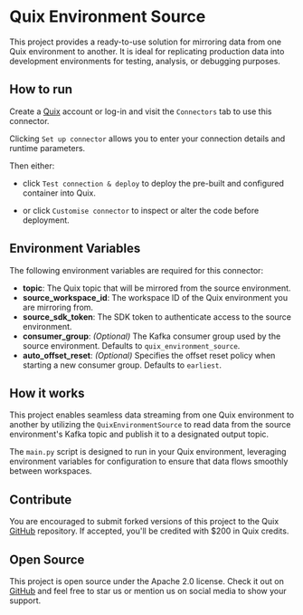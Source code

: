 # Quix Environment Source

This project provides a ready-to-use solution for mirroring data from one Quix environment to another. It is ideal for replicating production data into development environments for testing, analysis, or debugging purposes.

## How to run

Create a [Quix](https://portal.platform.quix.io/signup?xlink=github) account or log-in and visit the `Connectors` tab to use this connector.

Clicking `Set up connector` allows you to enter your connection details and runtime parameters.

Then either: 
* click `Test connection & deploy` to deploy the pre-built and configured container into Quix. 

* or click `Customise connector` to inspect or alter the code before deployment.

## Environment Variables

The following environment variables are required for this connector:

- **topic**: The Quix topic that will be mirrored from the source environment.
- **source_workspace_id**: The workspace ID of the Quix environment you are mirroring from.
- **source_sdk_token**: The SDK token to authenticate access to the source environment.
- **consumer_group**: *(Optional)* The Kafka consumer group used by the source environment. Defaults to `quix_environment_source`.
- **auto_offset_reset**: *(Optional)* Specifies the offset reset policy when starting a new consumer group. Defaults to `earliest`.

## How it works

This project enables seamless data streaming from one Quix environment to another by utilizing the `QuixEnvironmentSource` to read data from the source environment's Kafka topic and publish it to a designated output topic.

The `main.py` script is designed to run in your Quix environment, leveraging environment variables for configuration to ensure that data flows smoothly between workspaces.

## Contribute

You are encouraged to submit forked versions of this project to the Quix [GitHub](https://github.com/quixio/quix-samples) repository. If accepted, you'll be credited with $200 in Quix credits.

## Open Source

This project is open source under the Apache 2.0 license. Check it out on [GitHub](https://github.com/quixio/quix-samples) and feel free to star us or mention us on social media to show your support.